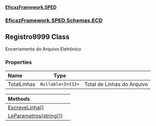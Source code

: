 #### [EficazFramework.SPED](EficazFrameworkSPED.md 'EficazFramework SPED')
### [EficazFramework.SPED.Schemas.ECD](EficazFramework.SPED.Schemas.ECD.md 'EficazFramework.SPED.Schemas.ECD')

## Registro9999 Class

Encerramento do Arquivo Eletrônico
### Properties

| Name | Type | |
| :--- | :---: | :--- |
| TotalLinhas | `Nullable<Int32>` | Total de Linhas do Arquivo |

| Methods | |
| :--- | :--- |
| [EscreveLinha()](EficazFramework.SPED.Schemas.ECD/Registro9999/EscreveLinha().md 'EficazFramework.SPED.Schemas.ECD.Registro9999.EscreveLinha()') | |
| [LeParametros(string[])](EficazFramework.SPED.Schemas.ECD/Registro9999/LeParametros(string[]).md 'EficazFramework.SPED.Schemas.ECD.Registro9999.LeParametros(string[])') | |
